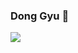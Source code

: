 ### Dong Gyu 👋

<img src="https://img.shields.io/badge/Android-3DDC84?style=flat-square&logo=Android&logoColor=white"/>
